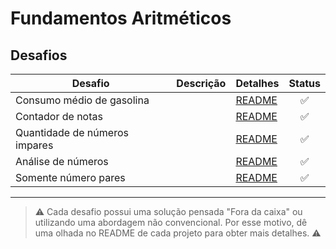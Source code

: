 # Fundamentos Aritméticos

## Desafios

| Desafio                       | Descrição | Detalhes                                                                  | Status |
| ----------------------------- | --------- | ------------------------------------------------------------------------- | :----: |
| Consumo médio de gasolina     |           | [README](java/arithmetic-fundamentals/average-fuel-consumption/README.md) |   ✅   |
| Contador de notas             |           | [README](java/arithmetic-fundamentals/banknote-counter/README.md)         |   ✅   |
| Quantidade de números impares |           | [README]()                                                                |   ✅   |
| Análise de números            |           | [README]()                                                                |   ✅   |
| Somente número pares          |           | [README]()                                                                |   ✅   |

---

> ⚠️ Cada desafio possui uma solução pensada "Fora da caixa" ou utilizando uma abordagem não convencional.
> Por esse motivo, dê uma olhada no README de cada projeto para obter mais detalhes. ⚠️
